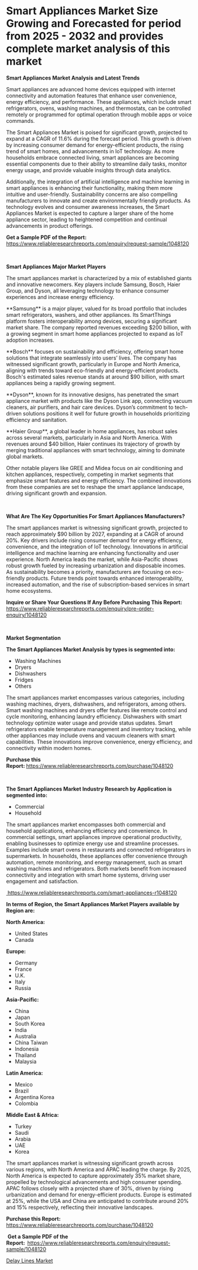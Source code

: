 <p><h1>Smart Appliances Market Size Growing and Forecasted for period from 2025 - 2032 and provides complete market analysis of this market</h1></p><p><strong>Smart Appliances Market Analysis and Latest Trends</strong></p>
<p><p>Smart appliances are advanced home devices equipped with internet connectivity and automation features that enhance user convenience, energy efficiency, and performance. These appliances, which include smart refrigerators, ovens, washing machines, and thermostats, can be controlled remotely or programmed for optimal operation through mobile apps or voice commands.</p><p>The Smart Appliances Market is poised for significant growth, projected to expand at a CAGR of 11.6% during the forecast period. This growth is driven by increasing consumer demand for energy-efficient products, the rising trend of smart homes, and advancements in IoT technology. As more households embrace connected living, smart appliances are becoming essential components due to their ability to streamline daily tasks, monitor energy usage, and provide valuable insights through data analytics.</p><p>Additionally, the integration of artificial intelligence and machine learning in smart appliances is enhancing their functionality, making them more intuitive and user-friendly. Sustainability concerns are also compelling manufacturers to innovate and create environmentally friendly products. As technology evolves and consumer awareness increases, the Smart Appliances Market is expected to capture a larger share of the home appliance sector, leading to heightened competition and continual advancements in product offerings.</p></p>
<p><strong>Get a Sample PDF of the Report:&nbsp;</strong> <a href="https://www.reliableresearchreports.com/enquiry/request-sample/1048120?utm_campaign=2745&utm_medium=2&utm_source=Github&utm_content=ia&utm_term=06042025&utm_id=smart-appliances">https://www.reliableresearchreports.com/enquiry/request-sample/1048120</a></p>
<p>&nbsp;</p>
<p><strong>Smart Appliances Major Market Players</strong></p>
<p><p>The smart appliances market is characterized by a mix of established giants and innovative newcomers. Key players include Samsung, Bosch, Haier Group, and Dyson, all leveraging technology to enhance consumer experiences and increase energy efficiency.</p><p>**Samsung** is a major player, valued for its broad portfolio that includes smart refrigerators, washers, and other appliances. Its SmartThings platform fosters interoperability among devices, securing a significant market share. The company reported revenues exceeding $200 billion, with a growing segment in smart home appliances projected to expand as IoT adoption increases.</p><p>**Bosch** focuses on sustainability and efficiency, offering smart home solutions that integrate seamlessly into users’ lives. The company has witnessed significant growth, particularly in Europe and North America, aligning with trends toward eco-friendly and energy-efficient products. Bosch's estimated sales revenue stands at around $90 billion, with smart appliances being a rapidly growing segment.</p><p>**Dyson**, known for its innovative designs, has penetrated the smart appliance market with products like the Dyson Link app, connecting vacuum cleaners, air purifiers, and hair care devices. Dyson’s commitment to tech-driven solutions positions it well for future growth in households prioritizing efficiency and sanitation.</p><p>**Haier Group**, a global leader in home appliances, has robust sales across several markets, particularly in Asia and North America. With revenues around $40 billion, Haier continues its trajectory of growth by merging traditional appliances with smart technology, aiming to dominate global markets.</p><p>Other notable players like GREE and Midea focus on air conditioning and kitchen appliances, respectively, competing in market segments that emphasize smart features and energy efficiency. The combined innovations from these companies are set to reshape the smart appliance landscape, driving significant growth and expansion.</p></p>
<p>&nbsp;</p>
<p><strong>What Are The Key Opportunities For Smart Appliances Manufacturers?</strong></p>
<p><p>The smart appliances market is witnessing significant growth, projected to reach approximately $90 billion by 2027, expanding at a CAGR of around 20%. Key drivers include rising consumer demand for energy efficiency, convenience, and the integration of IoT technology. Innovations in artificial intelligence and machine learning are enhancing functionality and user experience. North America leads the market, while Asia-Pacific shows robust growth fueled by increasing urbanization and disposable incomes. As sustainability becomes a priority, manufacturers are focusing on eco-friendly products. Future trends point towards enhanced interoperability, increased automation, and the rise of subscription-based services in smart home ecosystems.</p></p>
<p><strong>Inquire or Share Your Questions If Any Before Purchasing This Report:</strong> <a href="https://www.reliableresearchreports.com/enquiry/pre-order-enquiry/1048120?utm_campaign=2745&utm_medium=2&utm_source=Github&utm_content=ia&utm_term=06042025&utm_id=smart-appliances">https://www.reliableresearchreports.com/enquiry/pre-order-enquiry/1048120</a></p>
<p>&nbsp;</p>
<p><strong>Market Segmentation</strong></p>
<p><strong>The Smart Appliances Market Analysis by types is segmented into:</strong></p>
<p><ul><li>Washing Machines</li><li>Dryers</li><li>Dishwashers</li><li>Fridges</li><li>Others</li></ul></p>
<p><p>The smart appliances market encompasses various categories, including washing machines, dryers, dishwashers, and refrigerators, among others. Smart washing machines and dryers offer features like remote control and cycle monitoring, enhancing laundry efficiency. Dishwashers with smart technology optimize water usage and provide status updates. Smart refrigerators enable temperature management and inventory tracking, while other appliances may include ovens and vacuum cleaners with smart capabilities. These innovations improve convenience, energy efficiency, and connectivity within modern homes.</p></p>
<p><strong>Purchase this Report:&nbsp;</strong><a href="https://www.reliableresearchreports.com/purchase/1048120?utm_campaign=2745&utm_medium=2&utm_source=Github&utm_content=ia&utm_term=06042025&utm_id=smart-appliances">https://www.reliableresearchreports.com/purchase/1048120</a></p>
<p>&nbsp;</p>
<p><strong>The Smart Appliances Market Industry Research by Application is segmented into:</strong></p>
<p><ul><li>Commercial</li><li>Household</li></ul></p>
<p><p>The smart appliances market encompasses both commercial and household applications, enhancing efficiency and convenience. In commercial settings, smart appliances improve operational productivity, enabling businesses to optimize energy use and streamline processes. Examples include smart ovens in restaurants and connected refrigerators in supermarkets. In households, these appliances offer convenience through automation, remote monitoring, and energy management, such as smart washing machines and refrigerators. Both markets benefit from increased connectivity and integration with smart home systems, driving user engagement and satisfaction.</p></p>
<p><a href="https://www.reliableresearchreports.com/smart-appliances-r1048120?utm_campaign=2745&utm_medium=2&utm_source=Github&utm_content=ia&utm_term=06042025&utm_id=smart-appliances">&nbsp;https://www.reliableresearchreports.com/smart-appliances-r1048120</a></p>
<p><strong>In terms of Region, the Smart Appliances Market Players available by Region are:</strong></p>
<p>
    <p> <strong> North America: </strong>
        <ul>
            <li>United States</li>
            <li>Canada</li>
        </ul>
        </p> 
    <p> <strong> Europe: </strong>
        <ul>
            <li>Germany</li>
            <li>France</li>
            <li>U.K.</li>
            <li>Italy</li>
            <li>Russia</li>
        </ul>
        </p> 
    <p> <strong> Asia-Pacific: </strong>
        <ul>
            <li>China</li>
            <li>Japan</li>
            <li>South Korea</li>
            <li>India</li>
            <li>Australia</li>
            <li>China Taiwan</li>
            <li>Indonesia</li>
            <li>Thailand</li>
            <li>Malaysia</li>
        </ul>
        </p> 
    <p> <strong> Latin America: </strong>
        <ul>
            <li>Mexico</li>
            <li>Brazil</li>
            <li>Argentina Korea</li>
            <li>Colombia</li>
        </ul>
        </p> 
    <p> <strong> Middle East & Africa: </strong>
        <ul>
            <li>Turkey</li>
            <li>Saudi</li>
            <li>Arabia</li>
            <li>UAE</li>
            <li>Korea</li>
        </ul>
    </p>
    </p>
<p><p>The smart appliances market is witnessing significant growth across various regions, with North America and APAC leading the charge. By 2025, North America is expected to capture approximately 35% market share, propelled by technological advancements and high consumer spending. APAC follows closely with a projected share of 30%, driven by rising urbanization and demand for energy-efficient products. Europe is estimated at 25%, while the USA and China are anticipated to contribute around 20% and 15% respectively, reflecting their innovative landscapes.</p></p>
<p><strong>Purchase this Report: </strong><a href="https://www.reliableresearchreports.com/purchase/1048120?utm_campaign=2745&utm_medium=2&utm_source=Github&utm_content=ia&utm_term=06042025&utm_id=smart-appliances">https://www.reliableresearchreports.com/purchase/1048120</a></p>
<p>&nbsp;<strong>Get a Sample PDF of the Report:&nbsp;&nbsp;</strong><a href="https://www.reliableresearchreports.com/enquiry/request-sample/1048120?utm_campaign=2745&utm_medium=2&utm_source=Github&utm_content=ia&utm_term=06042025&utm_id=smart-appliances">https://www.reliableresearchreports.com/enquiry/request-sample/1048120</a></p>
<p><strong></strong></p>
<p><p><a href="https://github.com/tashiafun920/Market-Research-Report-List-1/blob/main/delay-lines-market.md?utm_campaign=2745&utm_medium=2&utm_source=Github&utm_content=ia&utm_term=06042025&utm_id=smart-appliances">Delay Lines Market</a></p></p>